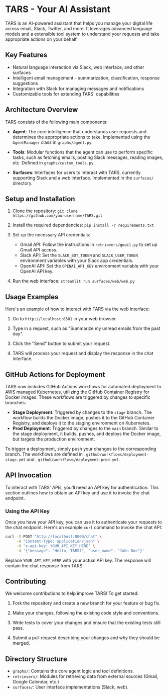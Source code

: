 # TARS - Your AI Assistant 

TARS is an AI-powered assistant that helps you manage your digital life across email, Slack, Twitter, and more. It leverages advanced language models and a extensible tool system to understand your requests and take appropriate actions on your behalf.

## Key Features

- Natural language interaction via Slack, web interface, and other surfaces
- Intelligent email management - summarization, classification, response suggestions
- Integration with Slack for managing messages and notifications 
- Customizable tools for extending TARS' capabilities

## Architecture Overview

TARS consists of the following main components:

- **Agent**: The core intelligence that understands user requests and determines the appropriate actions to take. Implemented using the `AgentManager` class in `graphs/agent.py`.

- **Tools**: Modular functions that the agent can use to perform specific tasks, such as fetching emails, posting Slack messages, reading images, etc. Defined in `graphs/custom_tools.py`.

- **Surfaces**: Interfaces for users to interact with TARS, currently supporting Slack and a web interface. Implemented in the `surfaces/` directory.

## Setup and Installation 

1. Clone the repository: `git clone https://github.com/yourusername/TARS.git`

2. Install the required dependencies: `pip install -r requirements.txt`

3. Set up the necessary API credentials:
   - Gmail API: Follow the instructions in `retrievers/gmail.py` to set up Gmail API access.
   - Slack API: Set the `SLACK_BOT_TOKEN` and `SLACK_USER_TOKEN` environment variables with your Slack app credentials.
   - OpenAI API: Set the `OPENAI_API_KEY` environment variable with your OpenAI API key.

4. Run the web interface: `streamlit run surfaces/web/web.py`

## Usage Examples

Here's an example of how to interact with TARS via the web interface:

1. Go to `http://localhost:8501` in your web browser.

2. Type in a request, such as "Summarize my unread emails from the past day".

3. Click the "Send" button to submit your request.

4. TARS will process your request and display the response in the chat interface.

## GitHub Actions for Deployment

TARS now includes GitHub Actions workflows for automated deployment to AWS managed Kubernetes, utilizing the GitHub Container Registry for Docker images. These workflows are triggered by changes to specific branches:

- **Stage Deployment**: Triggered by changes to the `stage` branch. The workflow builds the Docker image, pushes it to the GitHub Container Registry, and deploys it to the staging environment on Kubernetes.
- **Prod Deployment**: Triggered by changes to the `main` branch. Similar to the stage deployment, it builds, pushes, and deploys the Docker image, but targets the production environment.

To trigger a deployment, simply push your changes to the corresponding branch. The workflows are defined in `.github/workflows/deployment-stage.yml` and `.github/workflows/deployment-prod.yml`.

## API Invocation

To interact with TARS' APIs, you'll need an API key for authentication. This section outlines how to obtain an API key and use it to invoke the chat endpoint.

### Using the API Key

Once you have your API key, you can use it to authenticate your requests to the chat endpoint. Here's an example `curl` command to invoke the chat API:

```bash
curl -X POST "http://localhost:8000/chat" \
     -H "Content-Type: application/json" \
     -H "x-api-key: YOUR_API_KEY_HERE" \
     -d '{"message": "Hello, TARS!", "user_name": "John Doe"}'
```

Replace `YOUR_API_KEY_HERE` with your actual API key. The response will contain the chat response from TARS.

## Contributing

We welcome contributions to help improve TARS! To get started:

1. Fork the repository and create a new branch for your feature or bug fix.

2. Make your changes, following the existing code style and conventions.

3. Write tests to cover your changes and ensure that the existing tests still pass.

4. Submit a pull request describing your changes and why they should be merged.

## Directory Structure

- `graphs/`: Contains the core agent logic and tool definitions.
- `retrievers/`: Modules for retrieving data from external sources (Gmail, Google Calendar, etc.)
- `surfaces/`: User interface implementations (Slack, web).
